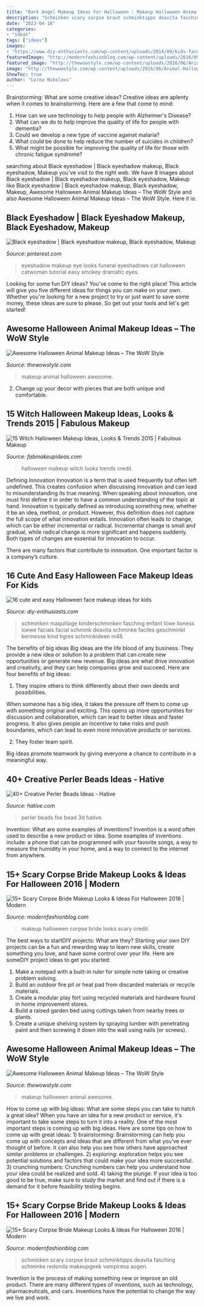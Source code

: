 ```yaml
---
title: "Dark Angel Makeup Ideas For Halloween : Makeup Halloween Animal Awesome"
description: "Schminken scary corpse braut schminktipps deavita fasching schminke redonda makeupgeek vampiresa augen"
date: "2023-04-18"
categories:
- "ideas"
tags: ["ideas"]
images:
- "https://www.diy-enthusiasts.com/wp-content/uploads/2014/09/kids-face-makeup-ideas-little-girl-lioness-e1410711157940.jpg"
featuredImage: "http://modernfashionblog.com/wp-content/uploads/2016/09/15-Scary-Corpse-Bride-Makeup-Looks-Ideas-For-Halloween-2016-2.jpg"
featured_image: "http://thewowstyle.com/wp-content/uploads/2016/06/Animal-Halloween-Makeup-Idea.jpg"
image: "http://thewowstyle.com/wp-content/uploads/2016/06/Animal-Halloween-Makeup-Idea.jpg"
ShowToc: true
author: "Lorna Nikolaus"
---
```



Brainstorming: What are some creative ideas?
Creative ideas are aplenty when it comes to brainstorming. Here are a few that come to mind: 
1. How can we use technology to help people with Alzheimer's Disease? 
2. What can we do to help improve the quality of life for people with dementia? 
3. Could we develop a new type of vaccine against malaria? 
4. What could be done to help reduce the number of suicides in children? 
5. What might be possible for improving the quality of life for those with chronic fatigue syndrome?

	

		
searching about Black eyeshadow | Black eyeshadow makeup, Black eyeshadow, Makeup you've visit to the right web. We have 8 Images about Black eyeshadow | Black eyeshadow makeup, Black eyeshadow, Makeup like Black eyeshadow | Black eyeshadow makeup, Black eyeshadow, Makeup, Awesome Halloween Animal Makeup Ideas – The WoW Style and also Awesome Halloween Animal Makeup Ideas – The WoW Style. Here it is:
		
    
## Black Eyeshadow | Black Eyeshadow Makeup, Black Eyeshadow, Makeup

<img loading=lazy src="https://i.pinimg.com/736x/24/2b/54/242b542ae8d2ad1c8772dbb55301f633--black-eyeshadow-cake.jpg" onerror="this.onerror=null;this.src='https://tse4.mm.bing.net/th?id=OIP.f7bvbKak48tG7o2X4IvVTwHaNJ&amp;pid=15.1';" alt="Black eyeshadow | Black eyeshadow makeup, Black eyeshadow, Makeup">

_Source: pinterest.com_

>eyeshadow makeup eye looks funeral eyeshadows cat halloween catwoman tutorial easy smokey dramatic eyes. 

	

Looking for some fun DIY ideas? You've come to the right place! This article will give you five different ideas for things you can make on your own. Whether you're looking for a new project to try or just want to save some money, these ideas are sure to please. So get out your tools and let's get started!

    
## Awesome Halloween Animal Makeup Ideas – The WoW Style

<img loading=lazy src="http://thewowstyle.com/wp-content/uploads/2016/06/Animal-Halloween-Makeup-Idea.jpg" onerror="this.onerror=null;this.src='https://tse2.mm.bing.net/th?id=OIP.efAaP_EK8KRUlqWCTRRwMgHaK8&amp;pid=15.1';" alt="Awesome Halloween Animal Makeup Ideas – The WoW Style">

_Source: thewowstyle.com_

>makeup animal halloween awesome. 

	

2. Change up your decor with pieces that are both unique and comfortable.

    
## 15 Witch Halloween Makeup Ideas, Looks &amp; Trends 2015 | Fabulous Makeup

<img loading=lazy src="http://fabmakeupideas.com/wp-content/uploads/2015/10/15-Witch-Halloween-Makeup-Ideas-Looks-Trends-2015-12.jpg" onerror="this.onerror=null;this.src='https://tse3.mm.bing.net/th?id=OIP.Y9B6t0zYfY3zIWpNhr_JZgHaLH&amp;pid=15.1';" alt="15 Witch Halloween Makeup Ideas, Looks &amp; Trends 2015 | Fabulous Makeup">

_Source: fabmakeupideas.com_

>halloween makeup witch looks trends credit. 

	

Defining Innovation
Innovation is a term that is used frequently but often left undefined. This creates confusion when discussing innovation and can lead to misunderstanding its true meaning. When speaking about innovation, one must first define it in order to have a common understanding of the topic at hand.
Innovation is typically defined as introducing something new, whether it be an idea, method, or product. However, this definition does not capture the full scope of what innovation entails. Innovation often leads to change, which can be either incremental or radical. Incremental change is small and gradual, while radical change is more significant and happens suddenly. Both types of changes are essential for innovation to occur.

There are many factors that contribute to innovation. One important factor is a company’s culture.

    
## 16 Cute And Easy Halloween Face Makeup Ideas For Kids

<img loading=lazy src="https://www.diy-enthusiasts.com/wp-content/uploads/2014/09/kids-face-makeup-ideas-little-girl-lioness-e1410711157940.jpg" onerror="this.onerror=null;this.src='https://tse4.mm.bing.net/th?id=OIP.__21iv5VH1lzBtHCDDS3kQHaQp&amp;pid=15.1';" alt="16 cute and easy Halloween face makeup ideas for kids">

_Source: diy-enthusiasts.com_

>schminken maquillage kinderschminken fasching enfant löwe lioness loewe faciais facial schmink deavita schminke faciles geschminkt kermesse kind tigres schminkideen in48. 

	

The benefits of big ideas
Big ideas are the life blood of any business. They provide a new idea or solution to a problem that can create new opportunities or generate new revenue. Big ideas are what drive innovation and creativity, and they can help companies grow and succeed. Here are four benefits of big ideas:
1. They inspire others to think differently about their own deeds and possibilities.

When someone has a big idea, it takes the pressure off them to come up with something original and exciting. This opens up more opportunities for discussion and collaboration, which can lead to better ideas and faster progress. It also gives people an incentive to take risks and push boundaries, which can lead to even more innovative products or services.

2. They foster team spirit.

Big ideas promote teamwork by giving everyone a chance to contribute in a meaningful way.

    
## 40+ Creative Perler Beads Ideas - Hative

<img loading=lazy src="https://hative.com/wp-content/uploads/2014/04/perler-beads-ideas/43-fox-perler-beads.jpg" onerror="this.onerror=null;this.src='https://tse3.mm.bing.net/th?id=OIP.dmiTe7iBTwv9iPZDjWm64AHaG5&amp;pid=15.1';" alt="40+ Creative Perler Beads Ideas - Hative">

_Source: hative.com_

>perler beads fox bead 3d hative. 

	

Invention: What are some examples of inventions?
Invention is a word often used to describe a new product or idea. Some examples of inventions include: a phone that can be programmed with your favorite songs, a way to measure the humidity in your home, and a way to connect to the internet from anywhere.

    
## 15+ Scary Corpse Bride Makeup Looks &amp; Ideas For Halloween 2016 | Modern

<img loading=lazy src="http://modernfashionblog.com/wp-content/uploads/2016/09/15-Scary-Corpse-Bride-Makeup-Looks-Ideas-For-Halloween-2016-2.jpg" onerror="this.onerror=null;this.src='https://tse4.mm.bing.net/th?id=OIP.w8gfJ6w0PUzYlVkUXmL_oQHaJ4&amp;pid=15.1';" alt="15+ Scary Corpse Bride Makeup Looks &amp; Ideas For Halloween 2016 | Modern">

_Source: modernfashionblog.com_

>makeup halloween corpse bride looks scary credit. 

	

The best ways to startDIY projects: What are they?
Starting your own DIY projects can be a fun and rewarding way to learn new skills, create something you love, and have some control over your life. Here are someDIY project ideas to get you started: 
1. Make a notepad with a built-in ruler for simple note taking or creative problem solving.
2. Build an outdoor fire pit or heat pad from discarded materials or recycle materials. 
3. Create a modular play fort using recycled materials and hardware found in home improvement stores. 
4. Build a raised garden bed using cuttings taken from nearby trees or plants. 
5. Create a unique shelving system by spraying lumber with penetrating paint and then screwing it down into the wall using nails (or screws).

    
## Awesome Halloween Animal Makeup Ideas – The WoW Style

<img loading=lazy src="http://thewowstyle.com/wp-content/uploads/2016/06/Creative-Animal-Halloween-Makeup.jpg" onerror="this.onerror=null;this.src='https://tse3.mm.bing.net/th?id=OIP.N1WTnNBKUeZ-oubTYwLd2wHaLH&amp;pid=15.1';" alt="Awesome Halloween Animal Makeup Ideas – The WoW Style">

_Source: thewowstyle.com_

>makeup halloween animal awesome. 

	

How to come up with big ideas: What are some steps you can take to hatch a great idea?
When you have an idea for a new product or service, it's important to take some steps to turn it into a reality. One of the most important steps is coming up with big ideas. Here are some tips on how to come up with great ideas: 1) brainstorming: Brainstorming can help you come up with concepts and ideas that are different from what you've ever thought of before. It can also help you see how others have approached similar problems or challenges. 2) exploring: exploration helps you see potential solutions and factors that could make your idea more successful. 3) crunching numbers: Crunching numbers can help you understand how your idea could be realized and sold. 4) taking the plunge: If your idea is too good to be true, make sure to study the market and find out if there is a demand for it before feasibility testing begins.

    
## 15+ Scary Corpse Bride Makeup Looks &amp; Ideas For Halloween 2016 | Modern

<img loading=lazy src="https://modernfashionblog.com/wp-content/uploads/2016/09/15-Scary-Corpse-Bride-Makeup-Looks-Ideas-For-Halloween-2016-9.jpg" onerror="this.onerror=null;this.src='https://tse2.mm.bing.net/th?id=OIP.T0-83liKRTMhkUIYQSRVFgAAAA&amp;pid=15.1';" alt="15+ Scary Corpse Bride Makeup Looks &amp; Ideas For Halloween 2016 | Modern">

_Source: modernfashionblog.com_

>schminken scary corpse braut schminktipps deavita fasching schminke redonda makeupgeek vampiresa augen. 

	

Invention is the process of making something new or improve an old product. There are many different types of inventions, such as technology, pharmaceuticals, and cars. Inventions have the potential to change the way we live and work.

